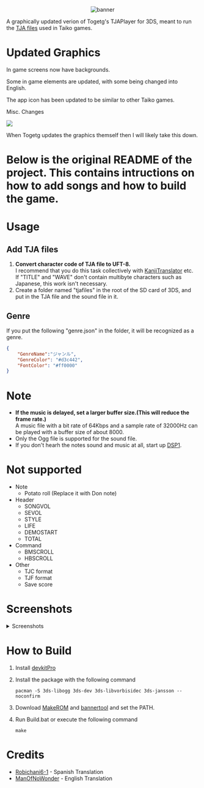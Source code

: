 <div align="center">
    <img src="https://github.com/hollow-08/BetterTJAPlayer_for_3DS/blob/e553f9f32df6c559cd130c0407e1b9130254a70f/resource/banner.png" alt="banner">
</div>

A graphically updated verion of Togetg's TJAPlayer for 3DS, meant to run the [TJA files](https://wikiwiki.jp/jiro/%E5%A4%AA%E9%BC%93%E3%81%95%E3%82%93%E6%AC%A1%E9%83%8E#h2_content_1_8) used in Taiko games.

# Updated Graphics

In game screens now have backgrounds. 

Some in game elements are updated, with some being changed into English.

The app icon has been updated to be similar to other Taiko games.

Misc. Changes

<img src="https://github.com/hollow-08/BetterTJAPlayer_for_3DS/blob/850a158dca40dc5d2bcca0d18e4c3cab6a078b41/Screenshot_4.png">

When Togetg updates the graphics themself then I will likely take this down.

# Below is the original README of the project. This contains intructions on how to add songs and how to build the game.

# Usage

## Add TJA files

1. **Convert character code of TJA file to UFT-8.**<br>I recommend that you do this task collectively with [KanjiTranslator](https://www.kashim.com/kanjitranslator/) etc.<br>If "TITLE" and "WAVE" don't contain multibyte characters such as Japanese, this work isn't necessary.
2. Create a folder named "tjafiles" in the root of the SD card of 3DS, and put in the TJA file and the sound file in it.

## Genre

If you put the following "genre.json" in the folder, it will be recognized as a genre.

```json
{
    "GenreName":"ジャンル",
    "GenreColor": "#d3c442",
    "FontColor": "#ff0000"
}
```

# Note

- **If the music is delayed, set a larger buffer size.(This will reduce the frame rate.)**<br>A music file with a bit rate of 64Kbps and a sample rate of 32000Hz can be played with a buffer size of about 8000.
- Only the Ogg file is supported for the sound file.
- If you don't hearh the notes sound and music at all, start up [DSP1](https://github.com/zoogie/DSP1/releases).

# Not supported

- Note
  - Potato roll (Replace it with Don note)
- Header
  - SONGVOL
  - SEVOL
  - STYLE
  - LIFE
  - DEMOSTART
  - TOTAL
- Command
  - BMSCROLL
  - HBSCROLL
- Other
  - TJC format
  - TJF format
  - Save score

# Screenshots
<details><summary>Screenshots</summary>

![1](https://user-images.githubusercontent.com/18244518/121764654-886c8d80-cb80-11eb-9ab0-db90cbe2c989.png)　![2](https://user-images.githubusercontent.com/18244518/121764656-8dc9d800-cb80-11eb-8c21-be6b99fc4b0e.png)
![3](https://user-images.githubusercontent.com/18244518/121764658-90c4c880-cb80-11eb-8ee2-af9dc31e5ea7.png)　![4](https://user-images.githubusercontent.com/18244518/121764661-94584f80-cb80-11eb-96b6-31237baea857.png)
![5](https://user-images.githubusercontent.com/18244518/121764663-97ebd680-cb80-11eb-9ab7-c24bc7f5f8bb.png)

</details>

# How to Build
1. Install [devkitPro](https://github.com/devkitPro/installer/releases/)

2. Install the package with the following command

   `pacman -S 3ds-libogg 3ds-dev 3ds-libvorbisidec 3ds-jansson --noconfirm`

3. Download [MakeROM](https://github.com/3DSGuy/Project_CTR/releases) and [bannertool](https://github.com/Steveice10/bannertool/releases) and set the PATH.

4. Run Build.bat or execute the following command

   `make`

# Credits
- [Robichani6-1](https://github.com/Robichani6-1) - Spanish Translation
- [ManOfNoWonder](https://github.com/ManOfNoWonder) - English Translation
